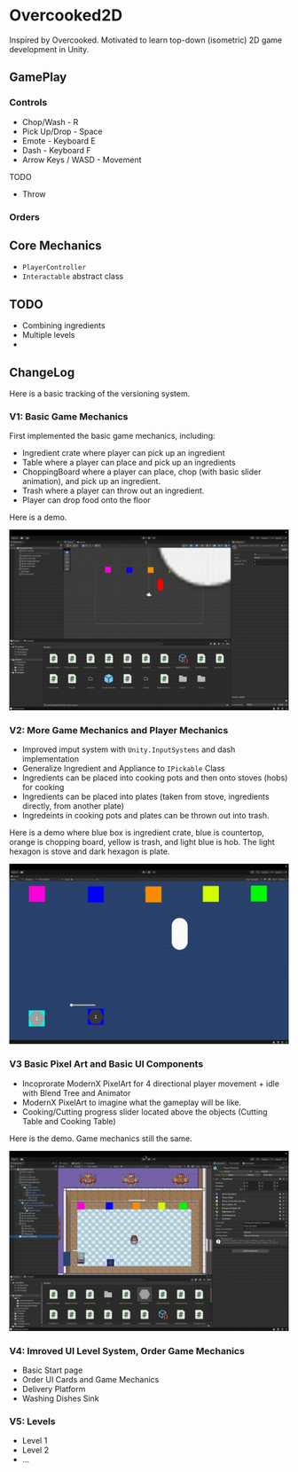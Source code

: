 # Overcooked2D

Inspired by Overcooked. Motivated to learn top-down (isometric) 2D game development in Unity.

## GamePlay
### Controls
- Chop/Wash - R
- Pick Up/Drop - Space
- Emote - Keyboard E
- Dash - Keyboard F
- Arrow Keys / WASD - Movement   

TODO
- Throw

### Orders

## Core Mechanics
- `PlayerController`
- `Interactable` abstract class

## TODO
- Combining ingredients
- Multiple levels
- 

## ChangeLog
Here is a basic tracking of the versioning system.

### V1: Basic Game Mechanics
First implemented the basic game mechanics, including:
- Ingredient crate where player can pick up an ingredient
- Table where a player can place and pick up an ingredients
- ChoppingBoard where a player can place, chop (with basic slider animation), and pick up an ingredient.
- Trash where a player can throw out an ingredient.
- Player can drop food onto the floor

Here is a demo.

![V1](./Docs/overcooked2d_v1.gif)

### V2: More Game Mechanics and Player Mechanics
- Improved imput system with `Unity.InputSystems` and dash implementation
- Generalize Ingredient and Appliance to `IPickable` Class
- Ingredients can be placed into cooking pots and then onto stoves (hobs) for cooking
- Ingredients can be placed into plates (taken from stove, ingredients directly, from another plate)
- Ingredeints in cooking pots and plates can be thrown out into trash.

Here is a demo where blue box is ingredient crate, blue is countertop, orange is chopping board, yellow is trash, and light blue is hob. The light hexagon is stove and dark hexagon is plate.

![V2](./Docs/overcooked2d_v2.gif)

### V3 Basic Pixel Art and Basic UI Components
- Incoprorate ModernX PixelArt for 4 directional player movement + idle with Blend Tree and Animator
- ModernX PixelArt to imagine what the gameplay will be like.
- Cooking/Cutting progress slider located above the objects (Cutting Table and Cooking Table)

Here is the demo. Game mechanics still the same. 

![V3](./Docs/overcooked2d_v3.gif)

### V4: Imroved UI Level System, Order Game Mechanics
- Basic Start page
- Order UI Cards and Game Mechanics
- Delivery Platform
- Washing Dishes Sink

### V5: Levels
- Level 1
- Level 2
- ...